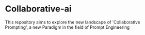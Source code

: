 # Collaborative-ai
This repository aims to explore the new landscape of 'Collaborative Prompting', a new Paradigm in the field of Prompt Engineering 
